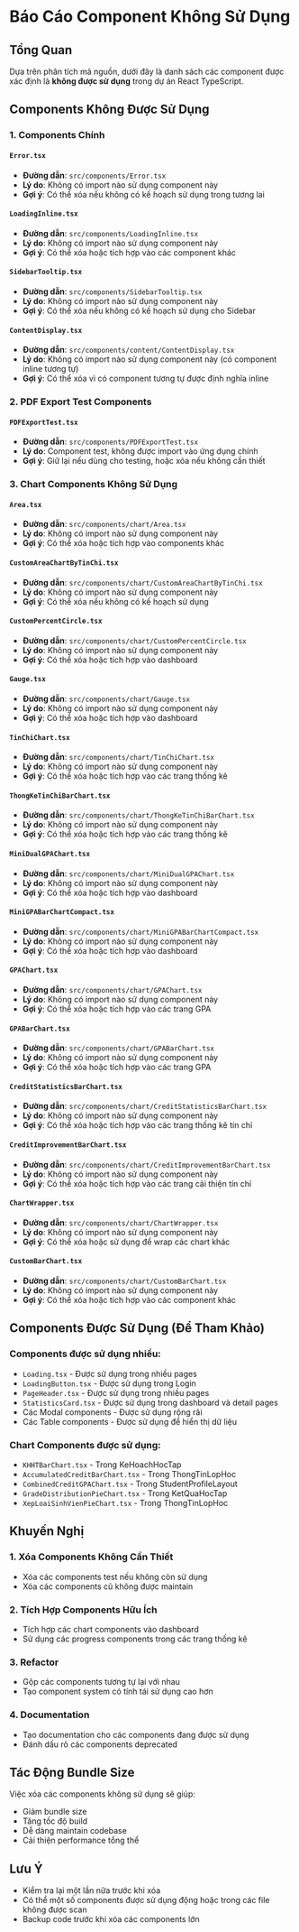 # Báo Cáo Component Không Sử Dụng

## Tổng Quan
Dựa trên phân tích mã nguồn, dưới đây là danh sách các component được xác định là **không được sử dụng** trong dự án React TypeScript.

## Components Không Được Sử Dụng

### 1. Components Chính

#### `Error.tsx`
- **Đường dẫn**: `src/components/Error.tsx`
- **Lý do**: Không có import nào sử dụng component này
- **Gợi ý**: Có thể xóa nếu không có kế hoạch sử dụng trong tương lai

#### `LoadingInline.tsx`
- **Đường dẫn**: `src/components/LoadingInline.tsx`
- **Lý do**: Không có import nào sử dụng component này
- **Gợi ý**: Có thể xóa hoặc tích hợp vào các component khác

#### `SidebarTooltip.tsx`
- **Đường dẫn**: `src/components/SidebarTooltip.tsx`
- **Lý do**: Không có import nào sử dụng component này
- **Gợi ý**: Có thể xóa nếu không có kế hoạch sử dụng cho Sidebar

#### `ContentDisplay.tsx`
- **Đường dẫn**: `src/components/content/ContentDisplay.tsx`
- **Lý do**: Không có import nào sử dụng component này (có component inline tương tự)
- **Gợi ý**: Có thể xóa vì có component tương tự được định nghĩa inline

### 2. PDF Export Test Components

#### `PDFExportTest.tsx`
- **Đường dẫn**: `src/components/PDFExportTest.tsx`
- **Lý do**: Component test, không được import vào ứng dụng chính
- **Gợi ý**: Giữ lại nếu dùng cho testing, hoặc xóa nếu không cần thiết

### 3. Chart Components Không Sử Dụng

#### `Area.tsx`
- **Đường dẫn**: `src/components/chart/Area.tsx`
- **Lý do**: Không có import nào sử dụng component này
- **Gợi ý**: Có thể xóa hoặc tích hợp vào components khác

#### `CustomAreaChartByTinChi.tsx`
- **Đường dẫn**: `src/components/chart/CustomAreaChartByTinChi.tsx`
- **Lý do**: Không có import nào sử dụng component này
- **Gợi ý**: Có thể xóa nếu không có kế hoạch sử dụng

#### `CustomPercentCircle.tsx`
- **Đường dẫn**: `src/components/chart/CustomPercentCircle.tsx`
- **Lý do**: Không có import nào sử dụng component này
- **Gợi ý**: Có thể xóa hoặc tích hợp vào dashboard

#### `Gauge.tsx`
- **Đường dẫn**: `src/components/chart/Gauge.tsx`
- **Lý do**: Không có import nào sử dụng component này
- **Gợi ý**: Có thể xóa hoặc tích hợp vào dashboard

#### `TinChiChart.tsx`
- **Đường dẫn**: `src/components/chart/TinChiChart.tsx`
- **Lý do**: Không có import nào sử dụng component này
- **Gợi ý**: Có thể xóa hoặc tích hợp vào các trang thống kê

#### `ThongKeTinChiBarChart.tsx`
- **Đường dẫn**: `src/components/chart/ThongKeTinChiBarChart.tsx`
- **Lý do**: Không có import nào sử dụng component này
- **Gợi ý**: Có thể xóa hoặc tích hợp vào các trang thống kê

#### `MiniDualGPAChart.tsx`
- **Đường dẫn**: `src/components/chart/MiniDualGPAChart.tsx`
- **Lý do**: Không có import nào sử dụng component này
- **Gợi ý**: Có thể xóa hoặc tích hợp vào dashboard

#### `MiniGPABarChartCompact.tsx`
- **Đường dẫn**: `src/components/chart/MiniGPABarChartCompact.tsx`
- **Lý do**: Không có import nào sử dụng component này
- **Gợi ý**: Có thể xóa hoặc tích hợp vào dashboard

#### `GPAChart.tsx`
- **Đường dẫn**: `src/components/chart/GPAChart.tsx`
- **Lý do**: Không có import nào sử dụng component này
- **Gợi ý**: Có thể xóa hoặc tích hợp vào các trang GPA

#### `GPABarChart.tsx`
- **Đường dẫn**: `src/components/chart/GPABarChart.tsx`
- **Lý do**: Không có import nào sử dụng component này
- **Gợi ý**: Có thể xóa hoặc tích hợp vào các trang GPA

#### `CreditStatisticsBarChart.tsx`
- **Đường dẫn**: `src/components/chart/CreditStatisticsBarChart.tsx`
- **Lý do**: Không có import nào sử dụng component này
- **Gợi ý**: Có thể xóa hoặc tích hợp vào các trang thống kê tín chỉ

#### `CreditImprovementBarChart.tsx`
- **Đường dẫn**: `src/components/chart/CreditImprovementBarChart.tsx`
- **Lý do**: Không có import nào sử dụng component này
- **Gợi ý**: Có thể xóa hoặc tích hợp vào các trang cải thiện tín chỉ

#### `ChartWrapper.tsx`
- **Đường dẫn**: `src/components/chart/ChartWrapper.tsx`
- **Lý do**: Không có import nào sử dụng component này
- **Gợi ý**: Có thể xóa hoặc sử dụng để wrap các chart khác

#### `CustomBarChart.tsx`
- **Đường dẫn**: `src/components/chart/CustomBarChart.tsx`
- **Lý do**: Không có import nào sử dụng component này
- **Gợi ý**: Có thể xóa hoặc tích hợp vào các component khác

## Components Được Sử Dụng (Để Tham Khảo)

### Components được sử dụng nhiều:
- `Loading.tsx` - Được sử dụng trong nhiều pages
- `LoadingButton.tsx` - Được sử dụng trong Login
- `PageHeader.tsx` - Được sử dụng trong nhiều pages
- `StatisticsCard.tsx` - Được sử dụng trong dashboard và detail pages
- Các Modal components - Được sử dụng rộng rãi
- Các Table components - Được sử dụng để hiển thị dữ liệu

### Chart Components được sử dụng:
- `KHHTBarChart.tsx` - Trong KeHoachHocTap
- `AccumulatedCreditBarChart.tsx` - Trong ThongTinLopHoc
- `CombinedCreditGPAChart.tsx` - Trong StudentProfileLayout
- `GradeDistributionPieChart.tsx` - Trong KetQuaHocTap
- `XepLoaiSinhVienPieChart.tsx` - Trong ThongTinLopHoc

## Khuyến Nghị

### 1. Xóa Components Không Cần Thiết
- Xóa các components test nếu không còn sử dụng
- Xóa các components cũ không được maintain

### 2. Tích Hợp Components Hữu Ích
- Tích hợp các chart components vào dashboard
- Sử dụng các progress components trong các trang thống kê

### 3. Refactor
- Gộp các components tương tự lại với nhau
- Tạo component system có tính tái sử dụng cao hơn

### 4. Documentation
- Tạo documentation cho các components đang được sử dụng
- Đánh dấu rõ các components deprecated

## Tác Động Bundle Size
Việc xóa các components không sử dụng sẽ giúp:
- Giảm bundle size
- Tăng tốc độ build
- Dễ dàng maintain codebase
- Cải thiện performance tổng thể

## Lưu Ý
- Kiểm tra lại một lần nữa trước khi xóa
- Có thể một số components được sử dụng động hoặc trong các file không được scan
- Backup code trước khi xóa các components lớn
